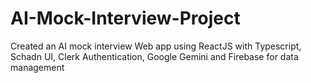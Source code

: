# AI-Mock-Interview-Project
Created an AI mock interview Web app using ReactJS with Typescript, Schadn UI, Clerk Authentication, Google Gemini and Firebase for data management
